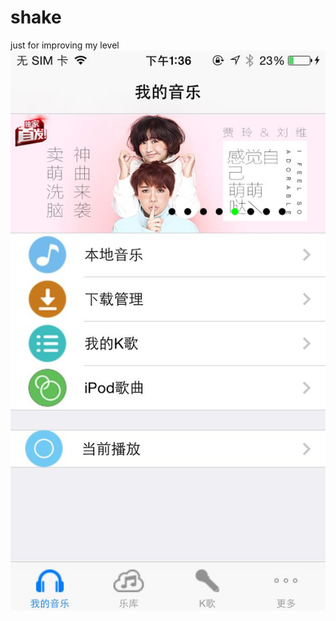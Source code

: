 # shake
just for improving my level
![image1](https://github.com/andi911/enjoyMusic/blob/master/image/one.png)
